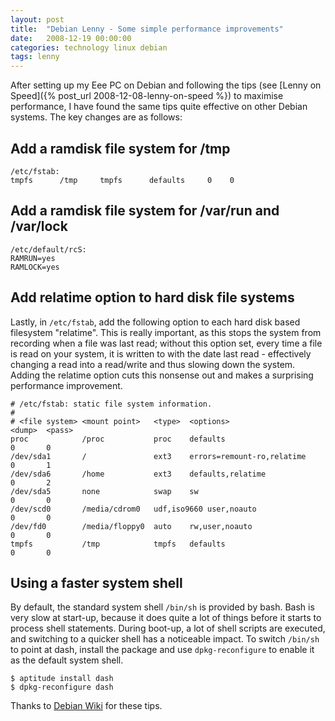 ```yaml
---
layout: post
title:  "Debian Lenny - Some simple performance improvements"
date:   2008-12-19 00:00:00
categories: technology linux debian
tags: lenny
---
```


After setting up my Eee PC on Debian and following the tips (see [Lenny on Speed]({% post_url 2008-12-08-lenny-on-speed %}) to maximise performance, I have found the same tips quite effective on other Debian systems.  The key changes are as follows:

## Add a ramdisk file system for /tmp

    /etc/fstab:
    tmpfs      /tmp     tmpfs      defaults     0    0

## Add a ramdisk file system for /var/run and /var/lock

    /etc/default/rcS:
    RAMRUN=yes
    RAMLOCK=yes

## Add relatime option to hard disk file systems

Lastly, in `/etc/fstab`, add the following option to each hard disk based filesystem "relatime".  This is really important, as this stops the system from recording when a file was last read; without this option set, every time a file is read on your system, it is written to with the date last read - effectively changing a read into a read/write and thus slowing down the system.  Adding the relatime option cuts this nonsense out and makes a surprising performance improvement.

    # /etc/fstab: static file system information.
    #
    # <file system> <mount point>   <type>  <options>                   <dump>  <pass>
    proc            /proc           proc    defaults                      0       0
    /dev/sda1       /               ext3    errors=remount-ro,relatime    0       1
    /dev/sda6       /home           ext3    defaults,relatime             0       2
    /dev/sda5       none            swap    sw                            0       0
    /dev/scd0       /media/cdrom0   udf,iso9660 user,noauto               0       0
    /dev/fd0        /media/floppy0  auto    rw,user,noauto                0       0
    tmpfs           /tmp            tmpfs   defaults                      0       0

## Using a faster system shell

By default, the standard system shell `/bin/sh` is provided by bash. Bash is very slow at start-up, because it does quite a lot of things before it starts to process shell statements. During boot-up, a lot of shell scripts are executed, and switching to a quicker shell has a noticeable impact. To switch `/bin/sh` to point at dash, install the package and use `dpkg-reconfigure` to enable it as the default system shell.

    $ aptitude install dash
    $ dpkg-reconfigure dash

Thanks to [Debian Wiki](http://wiki.debian.org/) for these tips.
